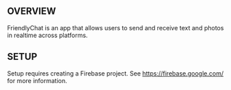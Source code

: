 ## OVERVIEW
FriendlyChat is an app that allows users to send and receive text and photos in realtime across platforms.

## SETUP
Setup requires creating a Firebase project. See https://firebase.google.com/ for more information.
